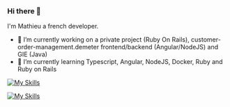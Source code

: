 ### Hi there 👋

<!--
**Fort-Mathieu/Fort-Mathieu** is a ✨ _special_ ✨ repository because its `README.md` (this file) appears on your GitHub profile.

Here are some ideas to get you started:
- 👯 I’m looking to collaborate on ...
- 🤔 I’m looking for help with ...
- 💬 Ask me about ...
- 📫 How to reach me: ...
- 😄 Pronouns: ...
- ⚡ Fun fact: ...
-->

I'm Mathieu a french developer.

- 🔭 I’m currently working on a private project (Ruby On Rails), customer-order-management.demeter frontend/backend (Angular/NodeJS) and GIE (Java)
- 🌱 I’m currently learning Typescript, Angular, NodeJS, Docker, Ruby and Ruby on Rails

[![My Skills](https://skillicons.dev/icons?i=java,html,css,js,ts,nodejs,express,angular,ruby,rails,mongodb,git,mysql,postgres,docker&perline=8)](https://skillicons.dev)

[![My Skills](https://skillicons.dev/icons?i=idea,vscode&perline=8)](https://skillicons.dev)
